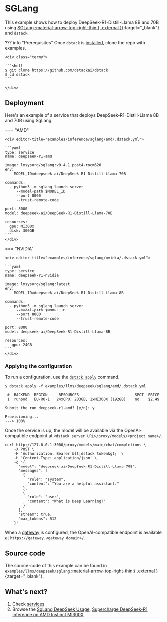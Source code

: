 # SGLang

This example shows how to deploy DeepSeek-R1-Distill-Llama 8B and 70B using [SGLang :material-arrow-top-right-thin:{ .external }](https://github.com/sgl-project/sglang){:target="_blank"} and `dstack`.

??? info "Prerequisites"
    Once `dstack` is [installed](https://dstack.ai/docs/installation), clone the repo with examples.

    <div class="termy">
 
    ```shell
    $ git clone https://github.com/dstackai/dstack
    $ cd dstack
    ```
 
    </div>

## Deployment
Here's an example of a service that deploys DeepSeek-R1-Distill-Llama 8B and 70B using SgLang.

=== "AMD"

    <div editor-title="examples/inference/sglang/amd/.dstack.yml">

    ```yaml
    type: service
    name: deepseek-r1-amd

    image: lmsysorg/sglang:v0.4.1.post4-rocm620
    env:
      - MODEL_ID=deepseek-ai/DeepSeek-R1-Distill-Llama-70B

    commands:
      - python3 -m sglang.launch_server
         --model-path $MODEL_ID
         --port 8000
         --trust-remote-code

    port: 8000
    model: deepseek-ai/DeepSeek-R1-Distill-Llama-70B

    resources:
      gpu: MI300x
      disk: 300GB
    ```
    </div>

=== "NVIDIA"

    <div editor-title="examples/inference/sglang/nvidia/.dstack.yml">

    ```yaml
    type: service
    name: deepseek-r1-nvidia

    image: lmsysorg/sglang:latest
    env:
      - MODEL_ID=deepseek-ai/DeepSeek-R1-Distill-Llama-8B

    commands:
      - python3 -m sglang.launch_server
         --model-path $MODEL_ID
         --port 8000
         --trust-remote-code

    port: 8000
    model: deepseek-ai/DeepSeek-R1-Distill-Llama-8B

    resources:
       gpu: 24GB
    ```
    </div>


### Applying the configuration

To run a configuration, use the [`dstack apply`](https://dstack.ai/docs/reference/cli/dstack/apply.md) command.

<div class="termy">

```shell
$ dstack apply -f examples/llms/deepseek/sglang/amd/.dstack.yml

 #  BACKEND  REGION     RESOURCES                         SPOT  PRICE
 1  runpod   EU-RO-1   24xCPU, 283GB, 1xMI300X (192GB)    no    $2.49

Submit the run deepseek-r1-amd? [y/n]: y

Provisioning...
---> 100%
```
</div>

Once the service is up, the model will be available via the OpenAI-compatible endpoint
at `<dstack server URL>/proxy/models/<project name>/`.

<div class="termy">

```shell
curl http://127.0.0.1:3000/proxy/models/main/chat/completions \
    -X POST \
    -H 'Authorization: Bearer &lt;dstack token&gt;' \
    -H 'Content-Type: application/json' \
    -d '{
      "model": "deepseek-ai/DeepSeek-R1-Distill-Llama-70B",
      "messages": [
        {
          "role": "system",
          "content": "You are a helpful assistant."
        },
        {
          "role": "user",
          "content": "What is Deep Learning?"
        }
      ],
      "stream": true,
      "max_tokens": 512
    }'
```
</div>

When a [gateway](https://dstack.ai/docs/concepts/gateways/) is configured, the OpenAI-compatible endpoint
is available at `https://gateway.<gateway domain>/`.

## Source code

The source-code of this example can be found in
[`examples/llms/deepseek/sglang` :material-arrow-top-right-thin:{ .external }](https://github.com/dstackai/dstack/blob/master/examples/llms/deepseek/sglang){:target="_blank"}.

## What's next?

1. Check [services](https://dstack.ai/docs/services)
2. Browse the [SgLang DeepSeek Usage](https://docs.sglang.ai/references/deepseek.html), [Supercharge DeepSeek-R1 Inference on AMD Instinct MI300X](https://rocm.blogs.amd.com/artificial-intelligence/DeepSeekR1-Part2/README.html)
